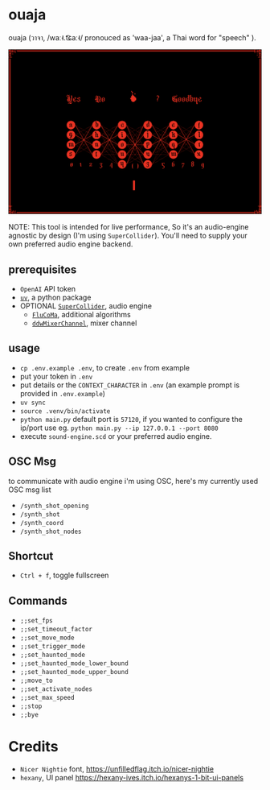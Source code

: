 # ouaja

ouaja (วาจา, /waː˧.t͡ɕaː˧/ pronouced as 'waa-jaa', a Thai word for "speech" ).

<img src="img/ss3.png">


NOTE: This tool is intended for live performance, So it's an audio-engine agnostic by design (I'm using `SuperCollider`). You'll need to supply your own preferred audio engine backend.

## prerequisites
- `OpenAI` API token
- [`uv`](https://docs.astral.sh/uv/getting-started/installation/), a python package
- OPTIONAL [`SuperCollider`](https://supercollider.github.io/), audio engine
  - [`FluCoMa`](https://github.com/flucoma/flucoma-sc), additional algorithms 
  - [`ddwMixerChannel`](https://github.com/jamshark70/ddwMixerChannel), mixer channel

## usage

- `cp .env.example .env`, to create `.env` from example
- put your token in `.env`
- put details or the `CONTEXT_CHARACTER` in `.env` (an example prompt is provided in `.env.example`)
- `uv sync`
- `source .venv/bin/activate`
- `python main.py` default port is `57120`, if you wanted to configure the ip/port use eg. `python main.py --ip 127.0.0.1 --port 8080`
- execute `sound-engine.scd` or your preferred audio engine.


## OSC Msg
to communicate with audio engine i'm using OSC, here's my currently used OSC msg list 
- `/synth_shot_opening`
- `/synth_shot`
- `/synth_coord`
- `/synth_shot_nodes`

## Shortcut
- `Ctrl + f`, toggle fullscreen 

## Commands

- `;;set_fps`
- `;;set_timeout_factor`
- `;;set_move_mode`
- `;;set_trigger_mode`
- `;;set_haunted_mode`
- `;;set_haunted_mode_lower_bound`
- `;;set_haunted_mode_upper_bound`
- `;;move_to`
- `;;set_activate_nodes`
- `;;set_max_speed`
- `;;stop`
- `;;bye`


# Credits
- `Nicer Nightie` font,  https://unfilledflag.itch.io/nicer-nightie
- `hexany`, UI panel https://hexany-ives.itch.io/hexanys-1-bit-ui-panels